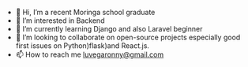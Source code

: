 - 👋 Hi, I’m a recent Moringa school graduate
- 👀 I’m interested in Backend 
- 🌱 I’m currently learning Django and also Laravel beginner
- 💞️ I’m looking to collaborate on open-source projects especially good first issues on Python)flask)and React.js.
- 📫 How to reach me luvegaronny@gmail.com

<!---
luvega-rj/luvega-rj is a ✨ special ✨ repository because its `README.md` (this file) appears on your GitHub profile.
You can click the Preview link to take a look at your changes.
--->
